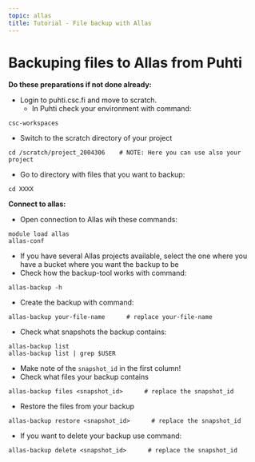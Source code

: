 ```yaml
---
topic: allas
title: Tutorial - File backup with Allas
---
```


# Backuping files to Allas from Puhti

**Do these preparations if not done already:**

- Login to puhti.csc.fi and move to scratch.
   - In Puhti check your environment with command:
```text
csc-workspaces
```
   - Switch to the scratch directory of your project 
```text
cd /scratch/project_2004306    # NOTE: Here you can use also your project
```
- Go to directory with files that you want to backup:
```text
cd XXXX
```

**Connect to allas:**

- Open connection to Allas wih these commands:
```text
module load allas
allas-conf 
```
   - If you have several Allas projects available, select the one where you have a bucket where you want the backup to be
- Check how the backup-tool works with command:
```text
allas-backup -h
```
- Create the backup with command:
```text
allas-backup your-file-name      # replace your-file-name
```
- Check what snapshots the backup contains:
```text
allas-backup list
allas-backup list | grep $USER
```
   - Make note of the `snapshot_id` in the first column!
- Check what files your backup contains
```text
allas-backup files <snapshot_id>      # replace the snapshot_id
```
- Restore the files from your backup
```text
allas-backup restore <snapshot_id>      # replace the snapshot_id
```
- If you want to delete your backup use command:
```text
allas-backup delete <snapshot_id>      # replace the snapshot_id
```